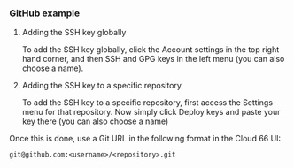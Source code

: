 


### GitHub example

1.  Adding the SSH key globally

    To add the SSH key globally, click the Account settings in the top right hand corner, and then SSH and GPG keys in the left menu (you can also choose a name).
2.  Adding the SSH key to a specific repository
    
    To add the SSH key to a specific repository, first access the Settings menu for that repository. Now simply click Deploy keys and paste your key there (you can also choose a name)
    
Once this is done, use a Git URL in the following format in the Cloud 66 UI:

`git@github.com:<username>/<repository>.git`

